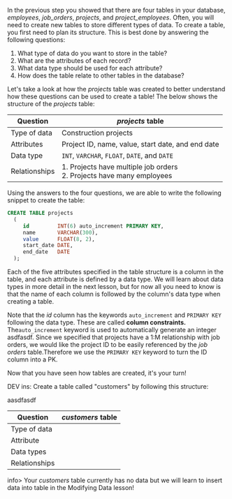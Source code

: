 In the previous step you showed that there are four tables in your database, *employees*, *job_orders*, *projects*, and *project_employees*. Often, you will need to create new tables to store different types of data. To create a table, you first need to plan its structure. This is best done by answering the following questions:

1. What type of data do you want to store in the table?
2. What are the attributes of each record?
3. What data type should be used for each attribute?
4. How does the table relate to other tables in the database?

Let's take a look at how the *projects* table was created to better understand how these questions can be used to create a table! The below shows the structure of the *projects* table:

| Question      | *projects* table                                             |
| ------------- | ------------------------------------------------------------ |
| Type of data  | Construction projects                                        |
| Attributes    | Project ID, name, value, start date, and end date            |
| Data type     | `INT`, `VARCHAR`, `FLOAT`, `DATE`, and `DATE`                |
| Relationships | 1. Projects have multiple job orders<br />2. Projects have many employees |

Using the answers to the four questions, we are able to write the following snippet to create the table:

```sql
CREATE TABLE projects
  (
     id         INT(6) auto_increment PRIMARY KEY,
     name       VARCHAR(300),
     value      FLOAT(8, 2),
     start_date DATE,
     end_date   DATE
  );
```

Each of the five attributes specified in the table structure is a column in the table, and each attribute is defined by a data type. We will learn about data types in more detail in the next lesson, but for now all you need to know is that the name of each column is followed by the column's data type when creating a table. 

Note that the *id* column has the keywords `auto_increment` and `PRIMARY KEY` following the data type. These are called **column constraints.**  The`auto_increment` keyword is used to automatically generate an integer asdfasdf. Since we specified that projects have a 1:M relationship with job orders, we would like the project ID to be easily referenced by the *job orders* table.Therefore we use the `PRIMARY KEY` keyword to turn the ID column into a PK.  

Now that you have seen how tables are created, it's your turn! 

DEV ins: Create a table called "customers" by following this structure:

aasdfasdf

| Question      | *customers* table |
| ------------- | ----------------- |
| Type of data  |                   |
| Attribute     |                   |
| Data types    |                   |
| Relationships |                   |

info> Your *customers* table currently has no data but we will learn to insert data into table in the Modifying Data lesson! 